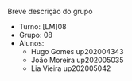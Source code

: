 
Breve descrição do grupo

* Turno: [LM]08
* Grupo: 08
* Alunos:
    - Hugo Gomes up202004343
    - João Moreira up202005035
    - Lia Vieira up202005042
